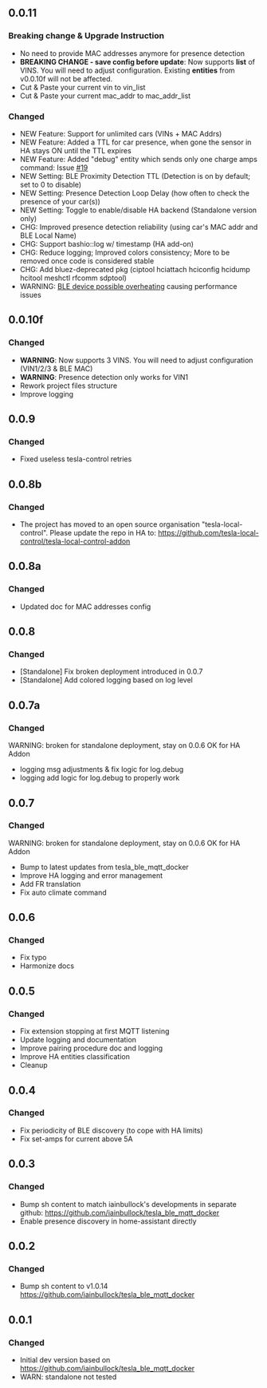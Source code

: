 <!-- https://developers.home-assistant.io/docs/add-ons/presentation#keeping-a-changelog -->

## 0.0.11

### Breaking change & Upgrade Instruction
- No need to provide MAC addresses anymore for presence detection
- **BREAKING CHANGE - save config before update**: Now supports **list** of VINS. You will need to adjust configuration. Existing **entities** from v0.0.10f will not be affected.
- Cut & Paste your current vin to vin_list
- Cut & Paste your current mac_addr to mac_addr_list

### Changed
- NEW Feature: Support for unlimited cars (VINs + MAC Addrs)
- NEW Feature: Added a TTL for car presence, when gone the sensor in HA stays ON until the TTL expires
- NEW Feature: Added "debug" entity which sends only one charge amps command: Issue [#19](https://github.com/tesla-local-control/tesla_ble_mqtt_core/issues/19)
- NEW Setting: BLE Proximity Detection TTL (Detection is on by default; set to 0 to disable)
- NEW Setting: Presence Detection Loop Delay (how often to check the presence of your car(s))
- NEW Setting: Toggle to enable/disable HA backend (Standalone version only)
- CHG: Improved presence detection reliability (using car's MAC addr and BLE Local Name)
- CHG: Support bashio::log w/ timestamp (HA add-on)
- CHG: Reduce logging; Improved colors consistency; More to be removed once code is considered stable
- CHG: Add bluez-deprecated pkg (ciptool hciattach hciconfig hcidump hcitool meshctl rfcomm sdptool)
- WARNING: [BLE device possible overheating](https://github.com/tesla-local-control/tesla-local-control-addon/issues/27) causing performance issues

## 0.0.10f

### Changed

- **WARNING**: Now supports 3 VINS. You will need to adjust configuration (VIN1/2/3 & BLE MAC)
- **WARNING**: Presence detection only works for VIN1
- Rework project files structure
- Improve logging

## 0.0.9

### Changed

- Fixed useless tesla-control retries

## 0.0.8b

### Changed

- The project has moved to an open source organisation "tesla-local-control". Please update the repo in HA to: https://github.com/tesla-local-control/tesla-local-control-addon

## 0.0.8a

### Changed

- Updated doc for MAC addresses config

## 0.0.8

### Changed

- [Standalone] Fix broken deployment introduced in 0.0.7
- [Standalone] Add colored logging based on log level

## 0.0.7a

### Changed

WARNING: broken for standalone deployment, stay on 0.0.6
OK for HA Addon

- logging msg adjustments & fix logic for log.debug
- logging add logic for log.debug to properly work

## 0.0.7

### Changed

WARNING: broken for standalone deployment, stay on 0.0.6
OK for HA Addon

- Bump to latest updates from tesla_ble_mqtt_docker
- Improve HA logging and error management
- Add FR translation
- Fix auto climate command

## 0.0.6

### Changed

- Fix typo
- Harmonize docs

## 0.0.5

### Changed

- Fix extension stopping at first MQTT listening
- Update logging and documentation
- Improve pairing procedure doc and logging
- Improve HA entities classification
- Cleanup

## 0.0.4

### Changed

- Fix periodicity of BLE discovery (to cope with HA limits)
- Fix set-amps for current above 5A

## 0.0.3

### Changed

- Bump sh content to match iainbullock's developments in separate github: https://github.com/iainbullock/tesla_ble_mqtt_docker
- Enable presence discovery in home-assistant directly

## 0.0.2

### Changed

- Bump sh content to v1.0.14 https://github.com/iainbullock/tesla_ble_mqtt_docker


## 0.0.1

### Changed

- Initial dev version based on https://github.com/iainbullock/tesla_ble_mqtt_docker
- WARN: standalone not tested
